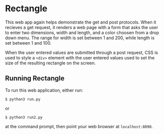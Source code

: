 # Rectangle 

This web app again helps demonstrate the get and post protocols. When it
recieves a get request, it renders a web page with a form that asks the user
to enter two dimensions, width and length, and a color choosen from a drop
down menu. The range for width is set between 1 and 200, while length is
set between 1 and 100.

When the user entered values are submitted through a post request, CSS is used
to style a ``<div>`` element with the user entered values used to set the size
of the resulting rectangle on the screen.


## Running Rectangle 

To run this web application, either run:
```
$ python3 run.py
```
or
```
$ python3 run2.py
```
at the command prompt, then point your web browser at ``localhost:8090``.
